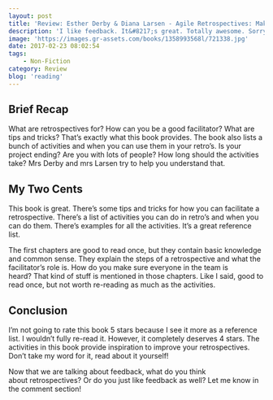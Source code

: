 ```yaml
---
layout: post
title: 'Review: Esther Derby & Diana Larsen - Agile Retrospectives: Making Good Teams Great'
description: 'I like feedback. It&#8217;s great. Totally awesome. Sorry, let me untrumpify that: I enjoy feedback a lot. I think it is a great tool to learn things and to adjust your course. And it helps you improve. At my job, we try to continuously improve ourselves and our projects. One means of getting feedback, is through retrospectives. And to improve those, I decided to read this book.'
image: 'https://images.gr-assets.com/books/1358993568l/721338.jpg'
date: 2017-02-23 08:02:54
tags:
    - Non-Fiction
category: Review
blog: 'reading'
---
```

## Brief Recap

What are retrospectives for? How can you be a good facilitator? What are tips and tricks? That&#8217;s exactly what this book provides. The book also lists a bunch of activities and when you can use them in your retro&#8217;s. Is your project ending? Are you with lots of people? How long should the activities take? Mrs Derby and mrs Larsen try to help you understand that.

## My Two Cents

This book is great. There&#8217;s some tips and tricks for how you can facilitate a retrospective. There&#8217;s a list of activities you can do in retro&#8217;s and when you can do them. There&#8217;s examples for all the activities. It&#8217;s a great reference list.

The first chapters are good to read once, but they contain basic knowledge and common sense. They explain the steps of a retrospective and what the facilitator&#8217;s role is. How do you make sure everyone in the team is heard? That kind of stuff is mentioned in those chapters. Like I said, good to read once, but not worth re-reading as much as the activities.

## Conclusion

I&#8217;m not going to rate this book 5 stars because I see it more as a reference list. I wouldn&#8217;t fully re-read it. However, it completely deserves 4 stars. The activities in this book provide inspiration to improve your retrospectives. Don&#8217;t take my word for it, read about it yourself!

Now that we are talking about feedback, what do you think about retrospectives? Or do you just like feedback as well? Let me know in the comment section!